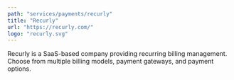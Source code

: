 ```yaml
---
path: "services/payments/recurly"
title: "Recurly"
url: "https://recurly.com/"
logo: "recurly.svg"
---
```


Recurly is a SaaS-based company providing recurring billing management. Choose from multiple billing models, payment gateways, and payment options.
